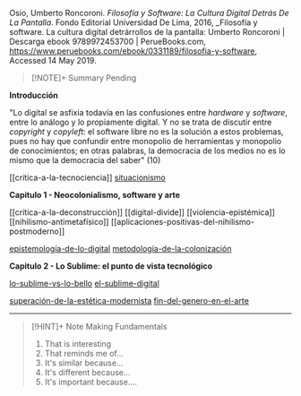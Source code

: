 Osio, Umberto Roncoroni. _Filosofía y Software: La Cultura Digital Detrás De La Pantalla_. Fondo Editorial Universidad De Lima, 2016, _Filosofía y software. La cultura digital detrárrollos de la pantalla: Umberto Roncoroni | Descarga ebook 9789972453700 | PerueBooks.com, https://www.peruebooks.com/ebook/0331189/filosofia-y-software, Accessed 14 May 2019.

> [!NOTE]+ Summary
> Pending

**Introducción**

"Lo digital se asfixia todavía en las confusiones entre *hardware* y *software*, entre lo análogo y lo propiamente digital. Y no se trata de discutir entre *copyright* y *copyleft*: el software libre no es la solución a estos problemas, pues no hay que confundir entre monopolio de herramientas y monopolio de conocimientos; en otras palabras, la democracia de los medios no es lo mismo que la democracia del saber" (10)

[[crítica-a-la-tecnociencia]]
[situacionismo](situacionismo.md)

**Capitulo 1 - Neocolonialismo, software y arte**

[[crítica-a-la-deconstrucción]]
[[digital-divide]] 
[[violencia-epistémica]]
[[nihilismo-antimetafísico]]
[[aplicaciones-positivas-del-nihilismo-postmoderno]]

[epistemología-de-lo-digital](epistemología-de-lo-digital.md)
[metodología-de-la-colonización](metodología-de-la-colonización.md)

**Capitulo 2 - Lo Sublime: el punto de vista tecnológico**

[lo-sublime-vs-lo-bello](lo-sublime-vs-lo-bello.md)
[el-sublime-digital](el-sublime-digital.md) 

[superación-de-la-estética-modernista](superación-de-la-estética-modernista.md)
[fin-del-genero-en-el-arte](fin-del-genero-en-el-arte.md)



---

> [!HINT]+ Note Making Fundamentals
> 1. That is interesting
> 2. That reminds me of...
> 3. It's similar because...
> 4. It's different because...
> 5. It's important because....